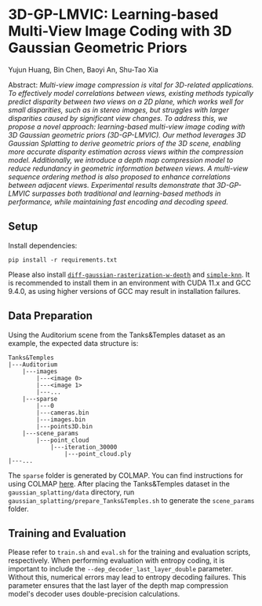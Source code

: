 # 3D-GP-LMVIC: Learning-based Multi-View Image Coding with 3D Gaussian Geometric Priors
Yujun Huang, Bin Chen, Baoyi An, Shu-Tao Xia<br>

Abstract: *Multi-view image compression is vital for 3D-related applications. To effectively model correlations between views, existing methods typically predict disparity between two views on a 2D plane, which works well for small disparities, such as in stereo images, but struggles with larger disparities caused by significant view changes. To address this, we propose a novel approach: learning-based multi-view image coding with 3D Gaussian geometric priors (3D-GP-LMVIC). Our method leverages 3D Gaussian Splatting to derive geometric priors of the 3D scene, enabling more accurate disparity estimation across views within the compression model. Additionally, we introduce a depth map compression model to reduce redundancy in geometric information between views. A multi-view sequence ordering method is also proposed to enhance correlations between adjacent views. Experimental results demonstrate that 3D-GP-LMVIC surpasses both traditional and learning-based methods in performance, while maintaining fast encoding and decoding speed.*

## Setup
Install dependencies:
```shell
pip install -r requirements.txt
```
Please also install [`diff-gaussian-rasterization-w-depth`](https://github.com/JonathonLuiten/diff-gaussian-rasterization-w-depth) and [`simple-knn`](https://github.com/dreamgaussian/dreamgaussian). It is recommended to install them in an environment with CUDA 11.x and GCC 9.4.0, as using higher versions of GCC may result in installation failures.

## Data Preparation
Using the Auditorium scene from the Tanks&Temples dataset as an example, the expected data structure is:

```
Tanks&Temples
|---Auditorium
    |---images
        |---<image 0>
        |---<image 1>
        |---...
    |---sparse
        |---0
        |---cameras.bin
        |---images.bin
        |---points3D.bin
    |---scene_params
        |---point_cloud
            |---iteration_30000
                |---point_cloud.ply
|---...
```

The `sparse` folder is generated by COLMAP. You can find instructions for using COLMAP [here](https://github.com/graphdeco-inria/gaussian-splatting). After placing the Tanks&Temples dataset in the `gaussian_splatting/data` directory, run `gaussian_splatting/prepare_Tanks&Temples.sh` to generate the `scene_params` folder.

## Training and Evaluation
Please refer to `train.sh` and `eval.sh` for the training and evaluation scripts, respectively. When performing evaluation with entropy coding, it is important to include the `--dep_decoder_last_layer_double` parameter. Without this, numerical errors may lead to entropy decoding failures. This parameter ensures that the last layer of the depth map compression model's decoder uses double-precision calculations.
